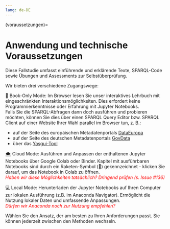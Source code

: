 ```yaml
---
lang: de-DE
---
```


(voraussetzungen)=
# Anwendung und technische Voraussetzungen

Diese Fallstudie umfasst einführende und erklärende Texte, SPARQL-Code sowie Übungen und Assessments zur Selbstüberprüfung. 

Wir bieten drei verschiedene Zugangswege:

📘 Book-Only Mode: Im Browser lesen Sie unser interaktives Lehrbuch mit eingeschränkten Interaktionsmöglichkeiten. Dies erfordert keine Programmierkenntnisse oder Erfahrung mit Jupyter Notebooks.  
Falls Sie die SPARQL-Abfragen dann doch ausführen und probieren möchten, können Sie dies über einen SPARQL Query Editor bzw. SPARQL Client auf einer Website Ihrer Wahl parallel im Browser tun, z. B.:  
- auf der Seite des europäischen Metadatenportals <a href="https://data.europa.eu/sparql" class="external-link" target="_blank">DataEuropa</a>
- auf der Seite des deutschen Metadatenportals <a href="https://www.govdata.de/sparql-assistent" class="external-link" target="_blank">GovData</a>
- über das <a href="https://yasgui.org/" class="external-link" target="_blank">Yasgui-Tool</a>   

🌨️ Cloud Mode: Ausführen und Anpassen der enthaltenen Jupyter Notebooks über Google Colab oder Binder. Kapitel mit ausführbaren Notebooks sind durch ein Raketen-Symbol (🚀) gekennzeichnet - klicken Sie darauf, um das Notebook in Colab zu öffnen.  
<span style="color:red">*Haben wir diese Möglichkeiten tatsächlich? Dringend prüfen (s. Issue #136)*</span>

💻 Local Mode: Herunterladen der Jupyter Notebooks auf Ihren Computer zur lokalen Ausführung (z.B. im Anaconda Navigator). Ermöglicht die Nutzung lokaler Daten und umfassende Anpassungen.  
<span style="color:red">*Dürfen wir Anaconda noch zur Nutzung empfehlen?*</span>

Wählen Sie den Ansatz, der am besten zu Ihren Anforderungen passt. Sie können jederzeit zwischen den Methoden wechseln.



